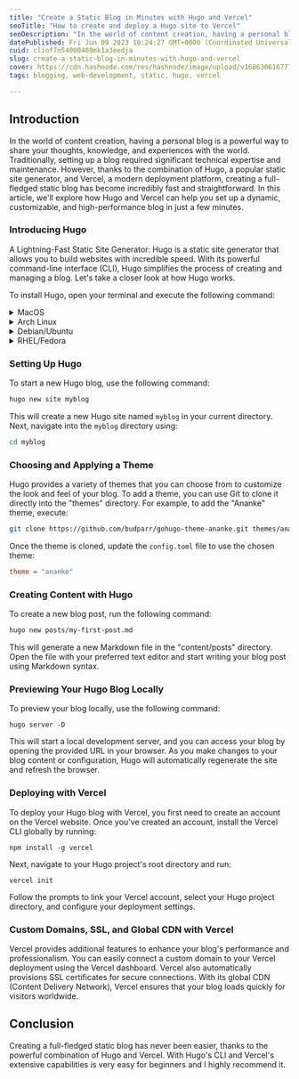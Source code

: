 ```yaml
---
title: "Create a Static Blog in Minutes with Hugo and Vercel"
seoTitle: "How to create and deploy a Hugo site to Vercel"
seoDescription: "In the world of content creation, having a personal blog is a powerful way to share your thoughts, knowledge, and experiences with the world..."
datePublished: Fri Jun 09 2023 10:24:27 GMT+0000 (Coordinated Universal Time)
cuid: cliof7n54000409mk1a3eedja
slug: create-a-static-blog-in-minutes-with-hugo-and-vercel
cover: https://cdn.hashnode.com/res/hashnode/image/upload/v1686306167776/556690c2-8967-4c9e-9b53-1e6b4c3c9219.png
tags: blogging, web-development, static, hugo, vercel

---
```


## Introduction

In the world of content creation, having a personal blog is a powerful way to share your thoughts, knowledge, and experiences with the world. Traditionally, setting up a blog required significant technical expertise and maintenance. However, thanks to the combination of Hugo, a popular static site generator, and Vercel, a modern deployment platform, creating a full-fledged static blog has become incredibly fast and straightforward. In this article, we'll explore how Hugo and Vercel can help you set up a dynamic, customizable, and high-performance blog in just a few minutes.

### Introducing Hugo

A Lightning-Fast Static Site Generator: Hugo is a static site generator that allows you to build websites with incredible speed. With its powerful command-line interface (CLI), Hugo simplifies the process of creating and managing a blog. Let's take a closer look at how Hugo works.

To install Hugo, open your terminal and execute the following command:

<details data-node-type="hn-details-summary"><summary>MacOS</summary><div data-type="detailsContent"><code>brew install hugo</code></div></details><details data-node-type="hn-details-summary"><summary>Arch Linux</summary><div data-type="detailsContent"><code>sudo pacman -S hugo</code></div></details><details data-node-type="hn-details-summary"><summary>Debian/Ubuntu</summary><div data-type="detailsContent"><code>sudo apt install hugo</code></div></details><details data-node-type="hn-details-summary"><summary>RHEL/Fedora</summary><div data-type="detailsContent"><code>sudo dnf install hugo</code></div></details>

### Setting Up Hugo

To start a new Hugo blog, use the following command:

```bash
hugo new site myblog
```

This will create a new Hugo site named `myblog` in your current directory. Next, navigate into the `myblog` directory using:

```bash
cd myblog
```

### Choosing and Applying a Theme

Hugo provides a variety of themes that you can choose from to customize the look and feel of your blog. To add a theme, you can use Git to clone it directly into the "themes" directory. For example, to add the "Ananke" theme, execute:

```bash
git clone https://github.com/budparr/gohugo-theme-ananke.git themes/ananke
```

Once the theme is cloned, update the `config.toml` file to use the chosen theme:

```ini
theme = "ananke"
```

### Creating Content with Hugo

To create a new blog post, run the following command:

```bash
hugo new posts/my-first-post.md
```

This will generate a new Markdown file in the "content/posts" directory. Open the file with your preferred text editor and start writing your blog post using Markdown syntax.

### Previewing Your Hugo Blog Locally

To preview your blog locally, use the following command:

```plaintext
hugo server -D
```

This will start a local development server, and you can access your blog by opening the provided URL in your browser. As you make changes to your blog content or configuration, Hugo will automatically regenerate the site and refresh the browser.

### Deploying with Vercel

To deploy your Hugo blog with Vercel, you first need to create an account on the Vercel website. Once you've created an account, install the Vercel CLI globally by running:

```plaintext
npm install -g vercel
```

Next, navigate to your Hugo project's root directory and run:

```plaintext
vercel init
```

Follow the prompts to link your Vercel account, select your Hugo project directory, and configure your deployment settings.

### Custom Domains, SSL, and Global CDN with Vercel

Vercel provides additional features to enhance your blog's performance and professionalism. You can easily connect a custom domain to your Vercel deployment using the Vercel dashboard. Vercel also automatically provisions SSL certificates for secure connections. With its global CDN (Content Delivery Network), Vercel ensures that your blog loads quickly for visitors worldwide.

## Conclusion

Creating a full-fledged static blog has never been easier, thanks to the powerful combination of Hugo and Vercel. With Hugo's CLI and Vercel's extensive capabilities is very easy for beginners and I highly recommend it.
